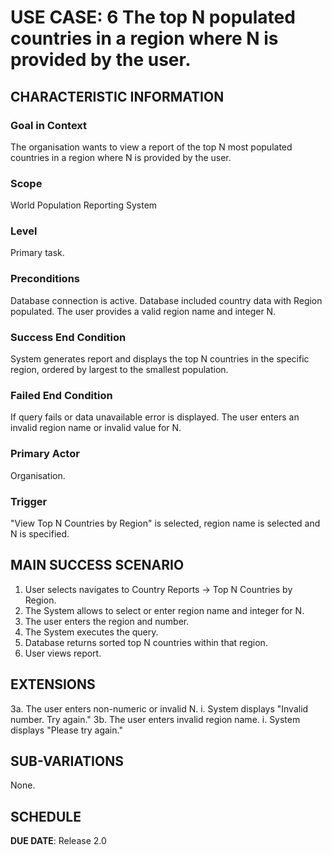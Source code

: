 # USE CASE: 6 The top N populated countries in a region where N is provided by the user.

## CHARACTERISTIC INFORMATION

### Goal in Context

The organisation wants to view a report of the top N most populated countries in a region where N is provided by the user.

### Scope

World Population Reporting System

### Level

Primary task.

### Preconditions

Database connection is active.
Database included country data with Region populated.
The user provides a valid region name and integer N.

### Success End Condition

System generates report and displays the top N countries in the specific region, ordered by largest to the smallest population.

### Failed End Condition

If query fails or data unavailable error is displayed.
The user enters an invalid region name or invalid value for N.

### Primary Actor

Organisation.

### Trigger

"View Top N Countries by Region" is selected, region name is selected and N is specified.

## MAIN SUCCESS SCENARIO

1. User selects navigates to Country Reports -> Top N Countries by Region.
2. The System allows to select or enter region name and integer for N.
3. The user enters the region and number.
4. The System executes the query.
5. Database returns sorted top N countries within that region.
6. User views report.

## EXTENSIONS

3a. The user enters non-numeric or invalid N.
i. System displays "Invalid number. Try again."
3b. The user enters invalid region name.
i. System displays "Please try again."

## SUB-VARIATIONS

None.

## SCHEDULE

**DUE DATE**: Release 2.0
